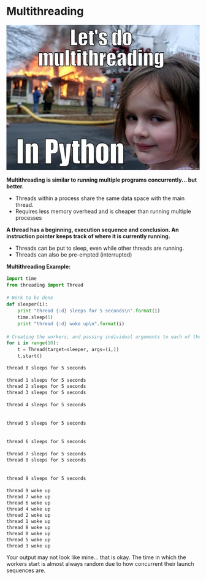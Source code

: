 # Multithreading

![](../.gitbook/assets/e0d5117bef35ea6a2f1a7baa7c1d029abb76060387f51ba05aa8f7b632782b40.jpg)

**Multithreading is similar to running multiple programs concurrently... but better.** 

* Threads within a process share the same data space with the main thread.
* Requires less memory overhead and is cheaper than running multiple processes

**A thread has a beginning, execution sequence and conclusion. An instruction pointer keeps track of where it is currently running.** 

* Threads can be put to sleep, even while other threads are running. 
* Threads can also be pre-empted \(interrupted\)

**Multithreading Example:**

```python
import time
from threading import Thread 

# Work to be done
def sleeper(i):
    print "thread {:d} sleeps for 5 seconds\n".format(i)
    time.sleep(5)
    print "thread {:d} woke up\n".format(i)

# Creating the workers, and passing individual arguments to each of them
for i in range(10):
    t = Thread(target=sleeper, args=(i,))
    t.start()
```

```text
thread 0 sleeps for 5 seconds

thread 1 sleeps for 5 seconds
thread 2 sleeps for 5 seconds
thread 3 sleeps for 5 seconds

thread 4 sleeps for 5 seconds


thread 5 sleeps for 5 seconds


thread 6 sleeps for 5 seconds

thread 7 sleeps for 5 seconds
thread 8 sleeps for 5 seconds


thread 9 sleeps for 5 seconds

thread 9 woke up
thread 7 woke up
thread 6 woke up
thread 4 woke up
thread 2 woke up
thread 1 woke up
thread 8 woke up
thread 0 woke up
thread 5 woke up
thread 3 woke up
```

Your output may not look like mine... that is okay. The time in which the workers start is almost always random due to how concurrent their launch sequences are.

